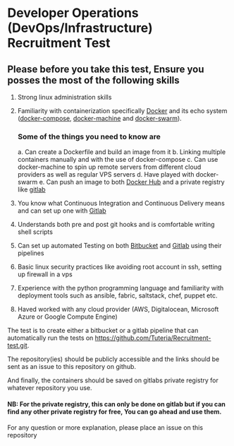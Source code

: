 # Developer Operations (DevOps/Infrastructure) Recruitment Test

## Please before you take this test, Ensure you posses the most of the following skills
1.	Strong linux administration skills
2.	Familiarity with containerization specifically [Docker](https://www.docker.com/) and its echo system ([docker-compose](https://docs.docker.com/compose/), [docker-machine](https://docs.docker.com/machine/) and [docker-swarm](https://docs.docker.com/engine/swarm/)). 

     ### Some of the things you need to know are
    a.	Can create a Dockerfile and build an image from it
    b.	Linking multiple containers manually and with the use of docker-compose
    c.	Can use docker-machine to spin up remote servers from different cloud providers as well as regular VPS servers
    d.	Have played with docker-swarm
    e.	Can push an image to both [Docker Hub](https://hub.docker.com/) and a private registry like [gitlab](https://gitlab.com)

3.	You know what Continuous Integration and Continuous Delivery means and can set up one with [Gitlab](https://about.gitlab.com/features/gitlab-ci-cd/)
4.	Understands both pre and post git hooks and is comfortable writing shell scripts
5.	Can set up automated Testing on both [Bitbucket](https://bitbucket.org/) and [Gitlab](https://gitlab.com/) using their pipelines
6.	Basic linux security practices like avoiding root account in ssh, setting up firewall in a vps
7.	Experience with the python programming language and familiarity with deployment tools such as ansible, fabric, saltstack, chef, puppet
etc.
8. Haved worked with any cloud provider (AWS, Digitalocean, Microsoft Azure or Google Compute Engine)

The test is to create either a bitbucket or a gitlab pipeline that can automatically run the tests on https://github.com/Tuteria/Recruitment-test.git. 

The repository(ies) should be publicly accessible and the links should be sent as an issue to this repository on github.

And finally, the containers should be saved on gitlabs private registry for whatever repository you use. 

#### NB: For the private registry, this can only be done on gitlab but if you can find any other private registry for free, You can go ahead and use them.

For any question or more explanation, please place an issue on this repository
